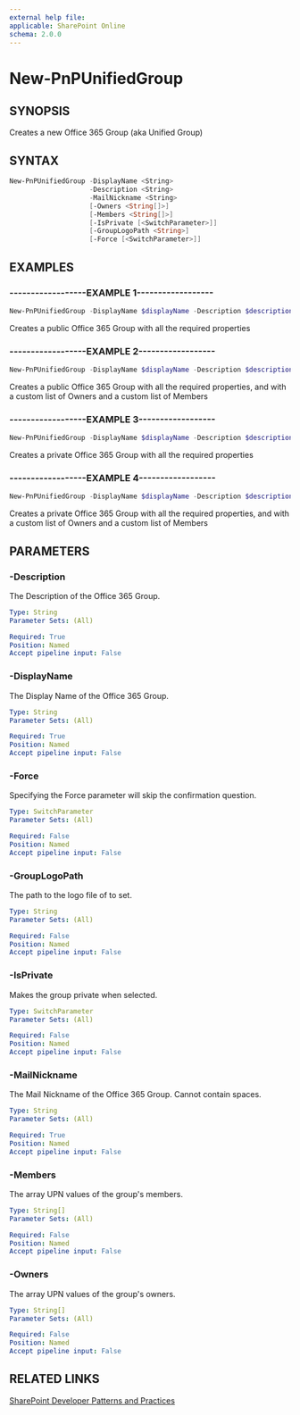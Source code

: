 ```yaml
---
external help file:
applicable: SharePoint Online
schema: 2.0.0
---
```

# New-PnPUnifiedGroup

## SYNOPSIS
Creates a new Office 365 Group (aka Unified Group)

## SYNTAX 

```powershell
New-PnPUnifiedGroup -DisplayName <String>
                    -Description <String>
                    -MailNickname <String>
                    [-Owners <String[]>]
                    [-Members <String[]>]
                    [-IsPrivate [<SwitchParameter>]]
                    [-GroupLogoPath <String>]
                    [-Force [<SwitchParameter>]]
```

## EXAMPLES

### ------------------EXAMPLE 1------------------
```powershell
New-PnPUnifiedGroup -DisplayName $displayName -Description $description -MailNickname $nickname
```

Creates a public Office 365 Group with all the required properties

### ------------------EXAMPLE 2------------------
```powershell
New-PnPUnifiedGroup -DisplayName $displayName -Description $description -MailNickname $nickname -Owners $arrayOfOwners -Members $arrayOfMembers
```

Creates a public Office 365 Group with all the required properties, and with a custom list of Owners and a custom list of Members

### ------------------EXAMPLE 3------------------
```powershell
New-PnPUnifiedGroup -DisplayName $displayName -Description $description -MailNickname $nickname -IsPrivate
```

Creates a private Office 365 Group with all the required properties

### ------------------EXAMPLE 4------------------
```powershell
New-PnPUnifiedGroup -DisplayName $displayName -Description $description -MailNickname $nickname -Owners $arrayOfOwners -Members $arrayOfMembers -IsPrivate
```

Creates a private Office 365 Group with all the required properties, and with a custom list of Owners and a custom list of Members

## PARAMETERS

### -Description
The Description of the Office 365 Group.

```yaml
Type: String
Parameter Sets: (All)

Required: True
Position: Named
Accept pipeline input: False
```

### -DisplayName
The Display Name of the Office 365 Group.

```yaml
Type: String
Parameter Sets: (All)

Required: True
Position: Named
Accept pipeline input: False
```

### -Force
Specifying the Force parameter will skip the confirmation question.

```yaml
Type: SwitchParameter
Parameter Sets: (All)

Required: False
Position: Named
Accept pipeline input: False
```

### -GroupLogoPath
The path to the logo file of to set.

```yaml
Type: String
Parameter Sets: (All)

Required: False
Position: Named
Accept pipeline input: False
```

### -IsPrivate
Makes the group private when selected.

```yaml
Type: SwitchParameter
Parameter Sets: (All)

Required: False
Position: Named
Accept pipeline input: False
```

### -MailNickname
The Mail Nickname of the Office 365 Group. Cannot contain spaces.

```yaml
Type: String
Parameter Sets: (All)

Required: True
Position: Named
Accept pipeline input: False
```

### -Members
The array UPN values of the group's members.

```yaml
Type: String[]
Parameter Sets: (All)

Required: False
Position: Named
Accept pipeline input: False
```

### -Owners
The array UPN values of the group's owners.

```yaml
Type: String[]
Parameter Sets: (All)

Required: False
Position: Named
Accept pipeline input: False
```

## RELATED LINKS

[SharePoint Developer Patterns and Practices](http://aka.ms/sppnp)